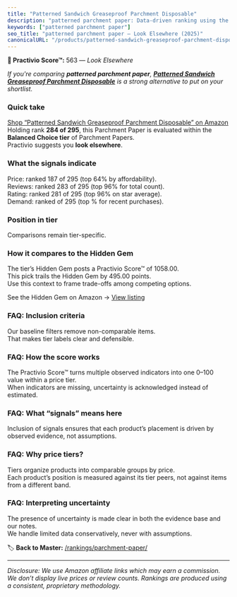 ```yaml
---
title: "Patterned Sandwich Greaseproof Parchment Disposable"
description: "patterned parchment paper: Data-driven ranking using the Practivio Score™. Positioned by quality, value, demand, findability, momentum."
keywords: ["patterned parchment paper"]
seo_title: "patterned parchment paper — Look Elsewhere (2025)"
canonicalURL: "/products/patterned-sandwich-greaseproof-parchment-disposable-B0DZ5Z8P66/"
---
```


**🚫 Practivio Score™:** 563 — _Look Elsewhere_


*If you're comparing **patterned parchment paper**, **[Patterned Sandwich Greaseproof Parchment Disposable](https://www.amazon.com/dp/B0DZ5Z8P66?tag=practivio-20)** is a strong alternative to put on your shortlist.*
### Quick take
[Shop “Patterned Sandwich Greaseproof Parchment Disposable” on Amazon](https://www.amazon.com/dp/B0DZ5Z8P66?tag=practivio-20)
Holding rank **284 of 295**, this Parchment Paper is evaluated within the **Balanced Choice tier** of Parchment Papers.  
Practivio suggests you **look elsewhere**.

### What the signals indicate
Price: ranked 187 of 295 (top 64% by affordability).  
Reviews: ranked 283 of 295 (top 96% for total count).  
Rating: ranked 281 of 295 (top 96% on star average).  
Demand: ranked  of 295 (top % for recent purchases).

### Position in tier
Comparisons remain tier-specific.

### How it compares to the Hidden Gem
The tier’s Hidden Gem posts a Practivio Score™ of 1058.00.  
This pick trails the Hidden Gem by 495.00 points.  
Use this context to frame trade-offs among competing options.  

See the Hidden Gem on Amazon → [View listing](https://www.amazon.com/dp/B0B6PLG6G2?tag=practivio-20)

### FAQ: Inclusion criteria
Our baseline filters remove non-comparable items.  
That makes tier labels clear and defensible.

### FAQ: How the score works
The Practivio Score™ turns multiple observed indicators into one 0–100 value within a price tier.  
When indicators are missing, uncertainty is acknowledged instead of estimated.

### FAQ: What “signals” means here
Inclusion of signals ensures that each product’s placement is driven by observed evidence, not assumptions.

### FAQ: Why price tiers?
Tiers organize products into comparable groups by price.  
Each product’s position is measured against its tier peers, not against items from a different band.

### FAQ: Interpreting uncertainty
The presence of uncertainty is made clear in both the evidence base and our notes.  
We handle limited data conservatively, never with assumptions.


🏷️ **Back to Master:** [/rankings/parchment-paper/](/rankings/parchment-paper/)

---
_Disclosure: We use Amazon affiliate links which may earn a commission. We don’t display live prices or review counts. Rankings are produced using a consistent, proprietary methodology._
